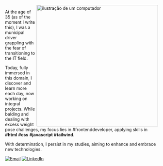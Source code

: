 <img src="https://raw.githubusercontent.com/MicaelliMedeiros/micaellimedeiros/master/image/computer-illustration.png" alt="ilustração de um computador" min-width="400px" max-width="400px" width="400px" align="right">

<p align="left"> 
At the age of 35 (as of the moment I write this), I was a municipal driver grappling with the fear of transitioning to the IT field.
</p>

<p align="left"> 
Today, fully immersed in this domain, I discover and learn more each day, now working on integral projects. While balding and dealing with excess weight pose challenges, my focus lies in #frontenddeveloper, applying skills in <strong>#html</strong> <strong>#css</strong> <strong>#javascript</strong> <strong>#tailwind</strong>.
</p>

<p align="left"> 
With determination, I persist in my studies, aiming to enhance and embrace new technologies.
</p>

<p align="left">
  <a href="#" title="Email">
  <img src="https://img.shields.io/badge/-Email-FF0000?style=flat-square&labelColor=FF0000&logo=gmail&logoColor=white&link=mailto:developer@philipmarques.com" alt="Email"/></a>
  <a href="#" title="LinkedIn">
  <img src="https://img.shields.io/badge/-Linkedin-0e76a8?style=flat-square&logo=Linkedin&logoColor=white&link=https://linkedin.com/in/philip-marques-525937102" alt="LinkedIn"/></a>
</p>
